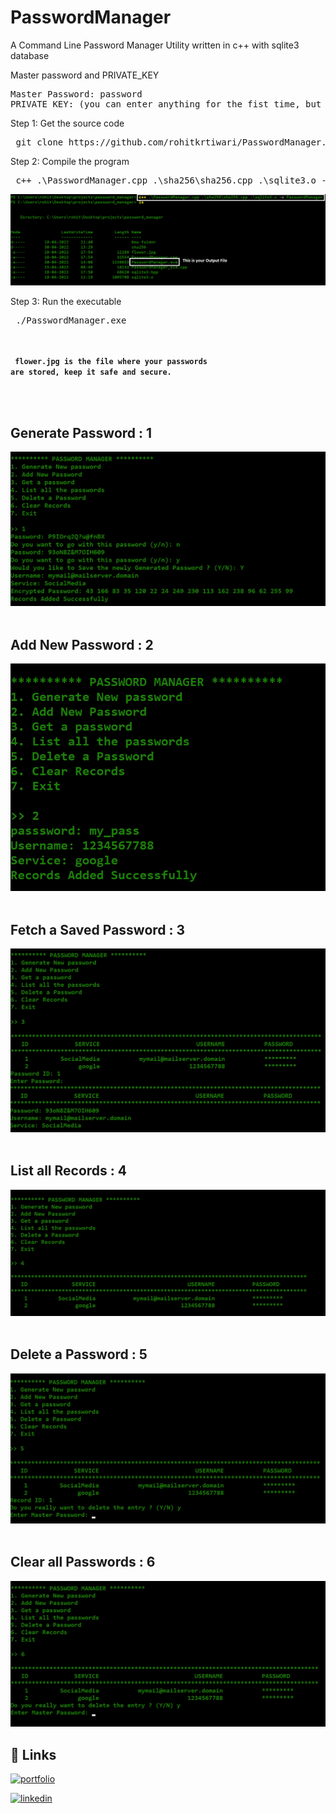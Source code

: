 # **PasswordManager**
A Command Line Password Manager Utility written in c++ with sqlite3 database

Master password and PRIVATE_KEY
<pre>
Master Password: password
PRIVATE_KEY: (you can enter anything for the fist time, but have to remember that, coz you have to use  the same key everytime, otherwise your password will not be decrypted.
</pre>

Step 1: Get the source code
<pre>
 git clone https://github.com/rohitkrtiwari/PasswordManager.git
</pre>

Step 2: Compile the program
<pre>
 c++ .\PasswordManager.cpp .\sha256\sha256.cpp .\sqlite3.o -o PasswordManager.exe  
</pre>

<img src="images/compile.png">

Step 3: Run the executable
<pre>
 ./PasswordManager.exe
</pre>



<br><br>
<code>
**flower.jpg is the file where your passwords are stored, keep it safe and secure.**
</code>


<br><br>

## Generate Password : 1
<img src="images/Generate%20and%20Add.png">
<br><br>

## Add New Password : 2
<img src="images/add_new.png">
<br><br>

## Fetch a Saved Password : 3
<img src="images/get_password.png">
<br><br>

## List all Records : 4
<img src="images/List%20all%20Passwords.png">
<br><br>

## Delete a Password : 5
<img src="images/Delete_password.png">
<br><br>

## Clear all Passwords : 6
<img src="images/clear_all.png">


## 🔗 Links
[![portfolio](https://img.shields.io/badge/my_portfolio-000?style=for-the-badge&logo=ko-fi&logoColor=white)](https://rohitkrtiwari.github.io/Portfolio)

[![linkedin](https://img.shields.io/badge/linkedin-0A66C2?style=for-the-badge&logo=linkedin&logoColor=white)](https://www.linkedin.com/in/rohitkrtiwari/)
